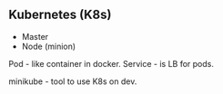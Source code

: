 Kubernetes (K8s)
-

* Master
* Node (minion)

Pod - like container in docker.
Service - is LB for pods.

minikube - tool to use K8s on dev.
